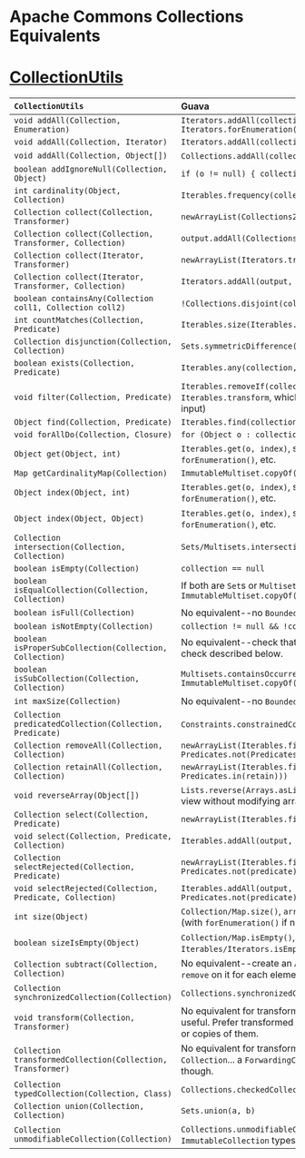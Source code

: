 # Apache Commons Collections Equivalents

# [CollectionUtils]([source])

`CollectionUtils`                                           | Guava
:---------------------------------------------------------- | :----
`void addAll(Collection, Enumeration)`                      | `Iterators.addAll(collection, Iterators.forEnumeration(enumeration))`
`void addAll(Collection, Iterator)`                         | `Iterators.addAll(collection, iterator)`
`void addAll(Collection, Object[])`                         | `Collections.addAll(collection, array)` (JDK)
`boolean addIgnoreNull(Collection, Object)`                 | `if (o != null) { collection.add(o); }`
`int cardinality(Object, Collection)`                       | `Iterables.frequency(collection, object)`
`Collection collect(Collection, Transformer)`               | `newArrayList(Collections2.transform(input, function))`
`Collection collect(Collection, Transformer, Collection)`   | `output.addAll(Collections2.transform(input, function))`
`Collection collect(Iterator, Transformer)`                 | `newArrayList(Iterators.transform(input, function))`
`Collection collect(Iterator, Transformer, Collection)`     | `Iterators.addAll(output, Iterators.transform(input, function))`
`boolean containsAny(Collection coll1, Collection coll2)`   | `!Collections.disjoint(coll1, coll2)` (JDK)
`int countMatches(Collection, Predicate)`                   | `Iterables.size(Iterables.filter(collection, predicate))`
`Collection disjunction(Collection, Collection)`            | `Sets.symmetricDifference(set1, set2)`
`boolean exists(Collection, Predicate)`                     | `Iterables.any(collection, predicate)`
`void filter(Collection, Predicate)`                        | `Iterables.removeIf(collection, not(predicate))` (see also `Iterables.transform`, which creates a view instead of mutating the input)
`Object find(Collection, Predicate)`                        | `Iterables.find(collection, predicate)`
`void forAllDo(Collection, Closure)`                        | `for (Object o : collection) { closure.execute(o); }`
`Object get(Object, int)`                                   | `Iterables.get(o, index)`, supplemented with calls to `entrySet()`, `forEnumeration()`, etc.
`Map getCardinalityMap(Collection)`                         | `ImmutableMultiset.copyOf(collection)`
`Object index(Object, int)`                                 | `Iterables.get(o, index)`, supplemented with calls to `keySet()`, `forEnumeration()`, etc.
`Object index(Object, Object)`                              | `Iterables.get(o, index)`, supplemented with calls to `entrySet()`, `forEnumeration()`, etc.
`Collection intersection(Collection, Collection)`           | `Sets/Multisets.intersection(a, b)`
`boolean isEmpty(Collection)`                               | `collection == null`
`boolean isEqualCollection(Collection, Collection)`         | If both are `Set`s or `Multiset`s, use `equals()`; otherwise `ImmutableMultiset.copyOf(a).equals(ImmutableMultiset.copyOf(b)`
`boolean isFull(Collection)`                                | No equivalent--no `BoundedCollection` type.
`boolean isNotEmpty(Collection)`                            | `collection != null && !collection.isEmpty()`
`boolean isProperSubCollection(Collection, Collection)`     | No equivalent--check that `a.size() < b.size()` and then use the check described below.
`boolean isSubCollection(Collection, Collection)`           | `Multisets.containsOccurrences(ImmutableMultiset.copyOf(coll1), ImmutableMultiset.copyOf(coll2))`
`int maxSize(Collection)`                                   | No equivalent--no `BoundedCollection` type.
`Collection predicatedCollection(Collection, Predicate)`    | `Constraints.constrainedCollection/List/Set`/etc.
`Collection removeAll(Collection, Collection)`              | `newArrayList(Iterables.filter(collection, Predicates.not(Predicates.in(remove))))`
`Collection retainAll(Collection, Collection)`              | `newArrayList(Iterables.filter(collection, Predicates.in(retain)))`
`void reverseArray(Object[])`                               | `Lists.reverse(Arrays.asList(array))` (returns an inverse `List` view without modifying array)
`Collection select(Collection, Predicate)`                  | `newArrayList(Iterables.filter(collection, predicate))`
`void select(Collection, Predicate, Collection)`            | `Iterables.addAll(output, Iterables.filter(input, predicate))`
`Collection selectRejected(Collection, Predicate)`          | `newArrayList(Iterables.filter(collection, Predicates.not(predicate)))`
`void selectRejected(Collection, Predicate, Collection)`    | `Iterables.addAll(output, Iterables.filter(input, Predicates.not(predicate)))`
`int size(Object)`                                          | `Collection/Map.size()`, `array.length`, `Iterables/Iterators.size` (with `forEnumeration()` if necessary)
`boolean sizeIsEmpty(Object)`                               | `Collection/Map.isEmpty()`, `array.length == 0`, `Iterables/Iterators.isEmpty` (with `forEnumeration()` if necessary)
`Collection subtract(Collection, Collection)`               | No equivalent--create an `ArrayList` containing `a` and then call `remove` on it for each element in `b`.
`Collection synchronizedCollection(Collection)`             | `Collections.synchronizedCollection(collection)` (JDK)
`void transform(Collection, Transformer)`                   | No equivalent for transforming a `Collection` in place... not very useful. Prefer transformed views (`Lists/Collections2.transform`) or copies of them.
`Collection transformedCollection(Collection, Transformer)` | No equivalent for transforming `Object`s that are added to a `Collection`... a `ForwardingCollection` could easily handle this, though.
`Collection typedCollection(Collection, Class)`             | `Collections.checkedCollection/Set/List`/etc. (JDK)
`Collection union(Collection, Collection)`                  | `Sets.union(a, b)`
`Collection unmodifiableCollection(Collection)`             | `Collections.unmodifiableCollection/Set/List`/etc. (JDK) Consider `ImmutableCollection` types if you want immutability.

[CollectionUtils]: http://commons.apache.org/collections/apidocs/org/apache/commons/collections/CollectionUtils.html
[source]: http://svn.apache.org/viewvc/commons/proper/collections/trunk/src/java/org/apache/commons/collections/CollectionUtils.java?view=markup
